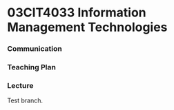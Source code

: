 # 03CIT4033 Information Management Technologies

### Communication



### Teaching Plan




### Lecture

Test branch.
